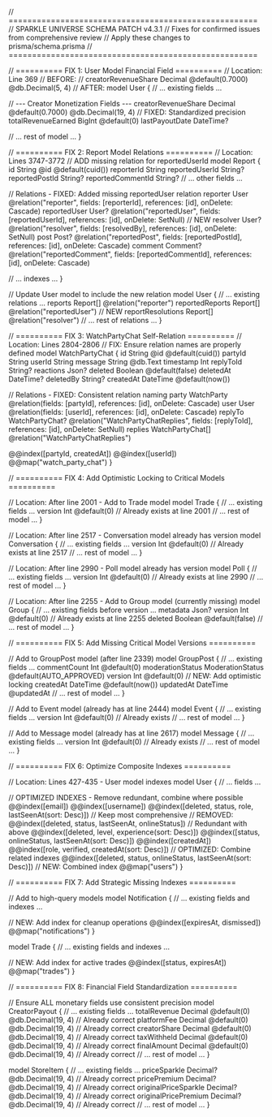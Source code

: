// =====================================================
// SPARKLE UNIVERSE SCHEMA PATCH v4.3.1
// Fixes for confirmed issues from comprehensive review
// Apply these changes to prisma/schema.prisma
// =====================================================

// ========== FIX 1: User Model Financial Field ==========
// Location: Line 369
// BEFORE:
// creatorRevenueShare Decimal   @default(0.7000) @db.Decimal(5, 4)
// AFTER:
model User {
  // ... existing fields ...
  
  // --- Creator Monetization Fields ---
  creatorRevenueShare Decimal   @default(0.7000) @db.Decimal(19, 4)  // FIXED: Standardized precision
  totalRevenueEarned  BigInt    @default(0)
  lastPayoutDate      DateTime?
  
  // ... rest of model ...
}

// ========== FIX 2: Report Model Relations ==========
// Location: Lines 3747-3772
// ADD missing relation for reportedUserId
model Report {
  id                String           @id @default(cuid())
  reporterId        String
  reportedUserId    String?
  reportedPostId    String?
  reportedCommentId String?
  // ... other fields ...
  
  // Relations - FIXED: Added missing reportedUser relation
  reporter     User     @relation("reporter", fields: [reporterId], references: [id], onDelete: Cascade)
  reportedUser User?    @relation("reportedUser", fields: [reportedUserId], references: [id], onDelete: SetNull)  // NEW
  resolver     User?    @relation("resolver", fields: [resolvedBy], references: [id], onDelete: SetNull)
  post         Post?    @relation("reportedPost", fields: [reportedPostId], references: [id], onDelete: Cascade)
  comment      Comment? @relation("reportedComment", fields: [reportedCommentId], references: [id], onDelete: Cascade)
  
  // ... indexes ...
}

// Update User model to include the new relation
model User {
  // ... existing relations ...
  reports                  Report[]                  @relation("reporter")
  reportedReports          Report[]                  @relation("reportedUser")  // NEW
  reportResolutions        Report[]                  @relation("resolver")
  // ... rest of relations ...
}

// ========== FIX 3: WatchPartyChat Self-Relation ==========
// Location: Lines 2804-2806
// FIX: Ensure relation names are properly defined
model WatchPartyChat {
  id        String    @id @default(cuid())
  partyId   String
  userId    String
  message   String    @db.Text
  timestamp Int
  replyToId String?
  reactions Json?
  deleted   Boolean   @default(false)
  deletedAt DateTime?
  deletedBy String?
  createdAt DateTime  @default(now())

  // Relations - FIXED: Consistent relation naming
  party   WatchParty       @relation(fields: [partyId], references: [id], onDelete: Cascade)
  user    User             @relation(fields: [userId], references: [id], onDelete: Cascade)
  replyTo WatchPartyChat?  @relation("WatchPartyChatReplies", fields: [replyToId], references: [id], onDelete: SetNull)
  replies WatchPartyChat[] @relation("WatchPartyChatReplies")

  @@index([partyId, createdAt])
  @@index([userId])
  @@map("watch_party_chat")
}

// ========== FIX 4: Add Optimistic Locking to Critical Models ==========

// Location: After line 2001 - Add to Trade model
model Trade {
  // ... existing fields ...
  version         Int         @default(0) // Already exists at line 2001
  // ... rest of model ...
}

// Location: After line 2517 - Conversation model already has version
model Conversation {
  // ... existing fields ...
  version        Int       @default(0) // Already exists at line 2517
  // ... rest of model ...
}

// Location: After line 2990 - Poll model already has version
model Poll {
  // ... existing fields ...
  version         Int       @default(0) // Already exists at line 2990
  // ... rest of model ...
}

// Location: After line 2255 - Add to Group model (currently missing)
model Group {
  // ... existing fields before version ...
  metadata         Json?
  version          Int             @default(0) // Already exists at line 2255
  deleted          Boolean         @default(false)
  // ... rest of model ...
}

// ========== FIX 5: Add Missing Critical Model Versions ==========

// Add to GroupPost model (after line 2339)
model GroupPost {
  // ... existing fields ...
  commentCount     Int              @default(0)
  moderationStatus ModerationStatus @default(AUTO_APPROVED)
  version          Int              @default(0)  // NEW: Add optimistic locking
  createdAt        DateTime         @default(now())
  updatedAt        DateTime         @updatedAt
  // ... rest of model ...
}

// Add to Event model (already has at line 2444)
model Event {
  // ... existing fields ...
  version          Int         @default(0) // Already exists
  // ... rest of model ...
}

// Add to Message model (already has at line 2617)
model Message {
  // ... existing fields ...
  version          Int           @default(0) // Already exists
  // ... rest of model ...
}

// ========== FIX 6: Optimize Composite Indexes ==========

// Location: Lines 427-435 - User model indexes
model User {
  // ... fields ...
  
  // OPTIMIZED INDEXES - Remove redundant, combine where possible
  @@index([email])
  @@index([username])
  @@index([deleted, status, role, lastSeenAt(sort: Desc)])  // Keep most comprehensive
  // REMOVED: @@index([deleted, status, lastSeenAt, onlineStatus]) // Redundant with above
  @@index([deleted, level, experience(sort: Desc)])
  @@index([status, onlineStatus, lastSeenAt(sort: Desc)])
  @@index([createdAt])
  @@index([role, verified, createdAt(sort: Desc)])
  // OPTIMIZED: Combine related indexes
  @@index([deleted, status, onlineStatus, lastSeenAt(sort: Desc)])  // NEW: Combined index
  @@map("users")
}

// ========== FIX 7: Add Strategic Missing Indexes ==========

// Add to high-query models
model Notification {
  // ... existing fields and indexes ...
  
  // NEW: Add index for cleanup operations
  @@index([expiresAt, dismissed])
  @@map("notifications")
}

model Trade {
  // ... existing fields and indexes ...
  
  // NEW: Add index for active trades
  @@index([status, expiresAt])
  @@map("trades")
}

// ========== FIX 8: Financial Field Standardization ==========

// Ensure ALL monetary fields use consistent precision
model CreatorPayout {
  // ... existing fields ...
  totalRevenue  Decimal   @default(0) @db.Decimal(19, 4)  // Already correct
  platformFee   Decimal   @default(0) @db.Decimal(19, 4)  // Already correct
  creatorShare  Decimal   @default(0) @db.Decimal(19, 4)  // Already correct
  taxWithheld   Decimal   @default(0) @db.Decimal(19, 4)  // Already correct
  finalAmount   Decimal   @default(0) @db.Decimal(19, 4)  // Already correct
  // ... rest of model ...
}

model StoreItem {
  // ... existing fields ...
  priceSparkle         Decimal? @db.Decimal(19, 4)  // Already correct
  pricePremium         Decimal? @db.Decimal(19, 4)  // Already correct
  originalPriceSparkle Decimal? @db.Decimal(19, 4)  // Already correct
  originalPricePremium Decimal? @db.Decimal(19, 4)  // Already correct
  // ... rest of model ...
}
